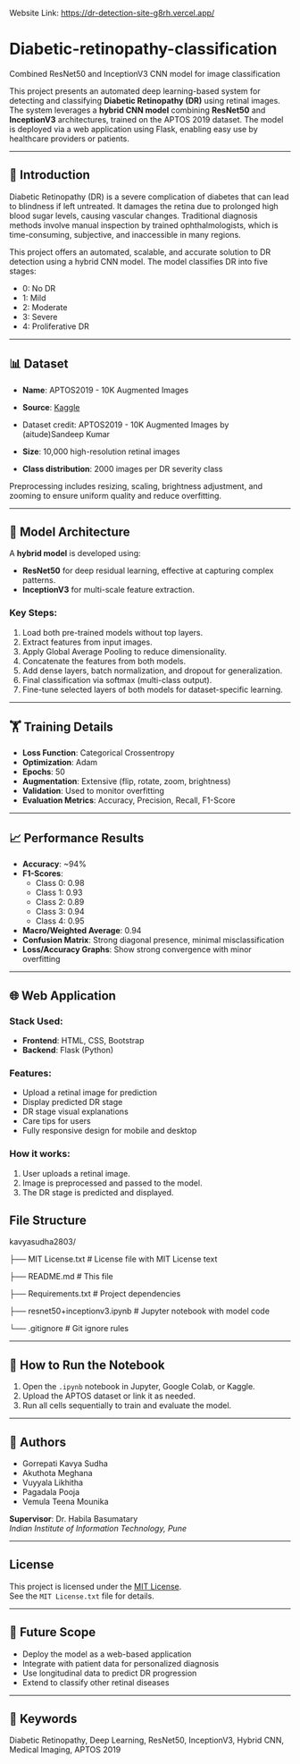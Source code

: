 Website Link: https://dr-detection-site-g8rh.vercel.app/
# Diabetic-retinopathy-classification
Combined ResNet50 and InceptionV3 CNN model for image classification

This project presents an automated deep learning-based system for detecting and classifying **Diabetic Retinopathy (DR)** using retinal images. The system leverages a **hybrid CNN model** combining **ResNet50** and **InceptionV3** architectures, trained on the APTOS 2019 dataset. The model is deployed via a web application using Flask, enabling easy use by healthcare providers or patients.

---

## 📘 Introduction

Diabetic Retinopathy (DR) is a severe complication of diabetes that can lead to blindness if left untreated. It damages the retina due to prolonged high blood sugar levels, causing vascular changes. Traditional diagnosis methods involve manual inspection by trained ophthalmologists, which is time-consuming, subjective, and inaccessible in many regions. 

This project offers an automated, scalable, and accurate solution to DR detection using a hybrid CNN model. The model classifies DR into five stages:
- 0: No DR
- 1: Mild
- 2: Moderate
- 3: Severe
- 4: Proliferative DR

---

## 📊 Dataset

- **Name**: APTOS2019 - 10K Augmented Images
- **Source**: [Kaggle](https://www.kaggle.com/datasets/aitude/aptos-augmented-images)
- Dataset credit: APTOS2019 - 10K Augmented Images by (aitude)Sandeep Kumar

- **Size**: 10,000 high-resolution retinal images
- **Class distribution**: 2000 images per DR severity class

Preprocessing includes resizing, scaling, brightness adjustment, and zooming to ensure uniform quality and reduce overfitting.

---

## 🧠 Model Architecture

A **hybrid model** is developed using:
- **ResNet50** for deep residual learning, effective at capturing complex patterns.
- **InceptionV3** for multi-scale feature extraction.

### Key Steps:
1. Load both pre-trained models without top layers.
2. Extract features from input images.
3. Apply Global Average Pooling to reduce dimensionality.
4. Concatenate the features from both models.
5. Add dense layers, batch normalization, and dropout for generalization.
6. Final classification via softmax (multi-class output).
7. Fine-tune selected layers of both models for dataset-specific learning.

---

## 🏋️ Training Details

- **Loss Function**: Categorical Crossentropy
- **Optimization**: Adam
- **Epochs**: 50
- **Augmentation**: Extensive (flip, rotate, zoom, brightness)
- **Validation**: Used to monitor overfitting
- **Evaluation Metrics**: Accuracy, Precision, Recall, F1-Score

---

## 📈 Performance Results

- **Accuracy**: ~94%
- **F1-Scores**:
  - Class 0: 0.98
  - Class 1: 0.93
  - Class 2: 0.89
  - Class 3: 0.94
  - Class 4: 0.95
- **Macro/Weighted Average**: 0.94
- **Confusion Matrix**: Strong diagonal presence, minimal misclassification
- **Loss/Accuracy Graphs**: Show strong convergence with minor overfitting

---

## 🌐 Web Application

### Stack Used:
- **Frontend**: HTML, CSS, Bootstrap
- **Backend**: Flask (Python)

### Features:
- Upload a retinal image for prediction
- Display predicted DR stage
- DR stage visual explanations
- Care tips for users
- Fully responsive design for mobile and desktop

### How it works:
1. User uploads a retinal image.
2. Image is preprocessed and passed to the model.
3. The DR stage is predicted and displayed.

## File Structure

kavyasudha2803/

├── MIT License.txt # License file with MIT License text

├── README.md # This file

├── Requirements.txt # Project dependencies

├── resnet50+inceptionv3.ipynb # Jupyter notebook with model code

└── .gitignore # Git ignore rules

---

## 🚀 How to Run the Notebook

1. Open the `.ipynb` notebook in Jupyter, Google Colab, or Kaggle.
2. Upload the APTOS dataset or link it as needed.
3. Run all cells sequentially to train and evaluate the model.

---

## 👥 Authors

- Gorrepati Kavya Sudha 
- Akuthota Meghana  
- Vuyyala Likhitha  
- Pagadala Pooja  
- Vemula Teena Mounika  

**Supervisor**: Dr. Habila Basumatary  
*Indian Institute of Information Technology, Pune*

---

## License

This project is licensed under the [MIT License](./MIT%20License.txt).  
See the `MIT License.txt` file for details.

---

## 🔭 Future Scope

- Deploy the model as a web-based application  
- Integrate with patient data for personalized diagnosis  
- Use longitudinal data to predict DR progression  
- Extend to classify other retinal diseases

---

## 🔑 Keywords

Diabetic Retinopathy, Deep Learning, ResNet50, InceptionV3, Hybrid CNN, Medical Imaging, APTOS 2019

